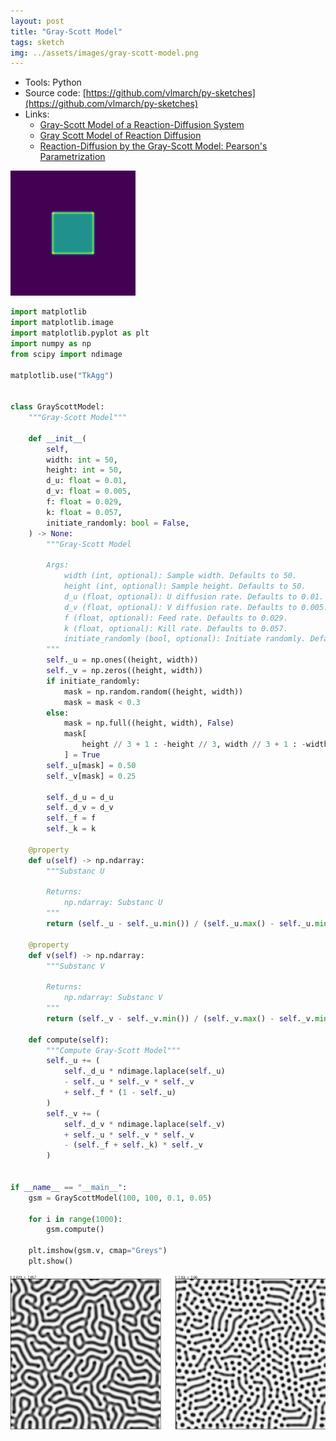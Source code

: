 ```yaml
---
layout: post
title: "Gray-Scott Model"
tags: sketch
img: ../assets/images/gray-scott-model.png
---
```


- Tools: Python
- Source code: [https://github.com/vlmarch/py-sketches](https://github.com/vlmarch/py-sketches)
- Links:
    - [Gray-Scott Model of a Reaction-Diffusion System](https://itp.uni-frankfurt.de/~gros/StudentProjects/Projects_2020/projekt_schulz_kaefer/)
    - [Gray Scott Model of Reaction Diffusion](https://groups.csail.mit.edu/mac/projects/amorphous/GrayScott/)
    - [Reaction-Diffusion by the Gray-Scott Model: Pearson's Parametrization](https://www.mrob.com/pub/comp/xmorphia/index.html)

![gray-scott-model2.gif](../assets/images/gray-scott-model2.gif)

```python
import matplotlib
import matplotlib.image
import matplotlib.pyplot as plt
import numpy as np
from scipy import ndimage

matplotlib.use("TkAgg")


class GrayScottModel:
    """Gray-Scott Model"""

    def __init__(
        self,
        width: int = 50,
        height: int = 50,
        d_u: float = 0.01,
        d_v: float = 0.005,
        f: float = 0.029,
        k: float = 0.057,
        initiate_randomly: bool = False,
    ) -> None:
        """Gray-Scott Model

        Args:
            width (int, optional): Sample width. Defaults to 50.
            height (int, optional): Sample height. Defaults to 50.
            d_u (float, optional): U diffusion rate. Defaults to 0.01.
            d_v (float, optional): V diffusion rate. Defaults to 0.005.
            f (float, optional): Feed rate. Defaults to 0.029.
            k (float, optional): Kill rate. Defaults to 0.057.
            initiate_randomly (bool, optional): Initiate randomly. Defaults to False.
        """
        self._u = np.ones((height, width))
        self._v = np.zeros((height, width))
        if initiate_randomly:
            mask = np.random.random((height, width))
            mask = mask < 0.3
        else:
            mask = np.full((height, width), False)
            mask[
                height // 3 + 1 : -height // 3, width // 3 + 1 : -width // 3
            ] = True
        self._u[mask] = 0.50
        self._v[mask] = 0.25

        self._d_u = d_u
        self._d_v = d_v
        self._f = f
        self._k = k

    @property
    def u(self) -> np.ndarray:
        """Substanc U

        Returns:
            np.ndarray: Substanc U
        """
        return (self._u - self._u.min()) / (self._u.max() - self._u.min())

    @property
    def v(self) -> np.ndarray:
        """Substanc V

        Returns:
            np.ndarray: Substanc V
        """
        return (self._v - self._v.min()) / (self._v.max() - self._v.min())

    def compute(self):
        """Compute Gray-Scott Model"""
        self._u += (
            self._d_u * ndimage.laplace(self._u)
            - self._u * self._v * self._v
            + self._f * (1 - self._u)
        )
        self._v += (
            self._d_v * ndimage.laplace(self._v)
            + self._u * self._v * self._v
            - (self._f + self._k) * self._v
        )


if __name__ == "__main__":
    gsm = GrayScottModel(100, 100, 0.1, 0.05)

    for i in range(1000):
        gsm.compute()

    plt.imshow(gsm.v, cmap="Greys")
    plt.show()
```

![gray-scott-model1.png](../assets/images/gray-scott-model1.png)

